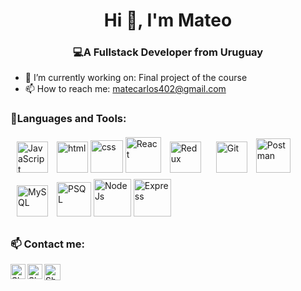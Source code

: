 <h1 align="center">Hi 👋, I'm Mateo</h1>

<h3 align="center">💻A Fullstack Developer from Uruguay</h3>


- 🌱 I’m currently working on: Final project of the course
- 📫 How to reach me: matecarlos402@gmail.com

<h3>🔧Languages and Tools:</h3>

<div>  
<a href="https://www.javascript.com/" target="_blank"><img style="margin: 10px" src="https://profilinator.rishav.dev/skills-assets/javascript-original.svg" alt="JavaScript" height="50" /></a>  
<a href="https://en.wikipedia.org/wiki/HTML5" target="_blank"><img src="https://cdn-icons-png.flaticon.com/512/732/732212.png" alt="html" width="50px"/></a>  
<a href="https://www.w3schools.com/css/" target="_blank"><img src="https://cdn-icons-png.flaticon.com/512/732/732190.png" alt="css" width="52px"/></a>  
<a href="https://reactjs.org/" target="_blank"><img src="https://upload.wikimedia.org/wikipedia/commons/thumb/a/a7/React-icon.svg/2300px-React-icon.svg.png" alt="React" width="57px"/></a>
<a href="https://redux.js.org/" target="_blank"><img style="margin: 10px" src="https://profilinator.rishav.dev/skills-assets/redux-original.svg" alt="Redux" height="50" /></a>  
<a href="https://github.com/" target="_blank"><img style="margin: 10px" src="https://profilinator.rishav.dev/skills-assets/git-scm-icon.svg" alt="Git" height="50" /></a>
<a href="https://www.postman.com/"><img src="https://static-00.iconduck.com/assets.00/postman-icon-497x512-beb7sy75.png" alt="Postman" width="55px"/></a>
<a href="https://www.mysql.com/" target="_blank"><img style="margin: 10px" src="https://profilinator.rishav.dev/skills-assets/mysql-original-wordmark.svg" alt="MySQL" height="50" /></a>    
<a href="https://www.postgresql.org/" target="_blank"><img src="https://user-images.githubusercontent.com/24623425/36042969-f87531d4-0d8a-11e8-9dee-e87ab8c6a9e3.png" alt="PSQL" width="55px"/></a>
<a href="https://nodejs.org/" target="_blank"><img src="https://cdn0.iconfinder.com/data/icons/designer-skills/128/node-js-512.png" alt="NodeJs" width="60px"/></a>
<a href="https://expressjs.com/" target="_blank"><img src="https://www.pngfind.com/pngs/m/136-1363736_express-js-icon-png-transparent-png.png" alt="Express" width="60px"/></a>
</div>

<h3> 📫 Contact me:</h3>
<div> 
  <a href="https://www.linkedin.com/in/mateo-carlos-89b50021b/">
    <img align="left" alt="Shubhamdeep Jha | Linkedin" width="24px" src="https://github.com/TheDudeThatCode/TheDudeThatCode/blob/master/Assets/Linkedin.svg" />
  </a>
  <a href="https://www.instagram.com/matecarloss/">
    <img align="left" alt="Shubhamdeep Jha | Instagram" width="24px" src="https://github.com/TheDudeThatCode/TheDudeThatCode/blob/master/Assets/Instagram.svg" />
  </a>
  <a href="mailto:matecarlos402@gmail.com">
    <img align="left" alt="Shubhamdeep Jha | Gmail" width="26px" src="https://github.com/TheDudeThatCode/TheDudeThatCode/blob/master/Assets/Gmail.svg" />
  </a>
<div>
